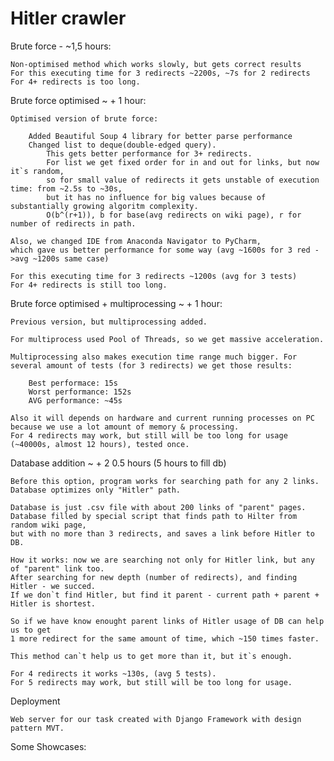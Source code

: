 # Hitler crawler

Brute force - ~1,5 hours:
    
    Non-optimised method which works slowly, but gets correct results
    For this executing time for 3 redirects ~2200s, ~7s for 2 redirects
    For 4+ redirects is too long.

Brute force optimised ~ + 1 hour: 

    Optimised version of brute force:

        Added Beautiful Soup 4 library for better parse performance
        Changed list to deque(double-edged query). 
            This gets better performance for 3+ redirects. 
            For list we get fixed order for in and out for links, but now it`s random,
            so for small value of redirects it gets unstable of execution time: from ~2.5s to ~30s,
            but it has no influence for big values because of substantially growing algoritm complexity. 
            O(b^(r+1)), b for base(avg redirects on wiki page), r for number of redirects in path. 

    Also, we changed IDE from Anaconda Navigator to PyCharm, 
    which gave us better performance for some way (avg ~1600s for 3 red ->avg ~1200s same case)

    For this executing time for 3 redirects ~1200s (avg for 3 tests)
    For 4+ redirects is still too long.


Brute force optimised + multiprocessing  ~ + 1 hour: 

    Previous version, but multiprocessing added.

    For multiprocess used Pool of Threads, so we get massive acceleration. 

    Multiprocessing also makes execution time range much bigger. For several amount of tests (for 3 redirects) we get those results:

        Best performace: 15s
        Worst performance: 152s
        AVG performance: ~45s

    Also it will depends on hardware and current running processes on PC because we use a lot amount of memory & processing.
    For 4 redirects may work, but still will be too long for usage (~40000s, almost 12 hours), tested once.

Database addition ~ + 2 0.5 hours (5 hours to fill db)

    Before this option, program works for searching path for any 2 links.
    Database optimizes only "Hitler" path.

    Database is just .csv file with about 200 links of "parent" pages.
    Database filled by special script that finds path to Hilter from random wiki page,
    but with no more than 3 redirects, and saves a link before Hitler to DB.

    How it works: now we are searching not only for Hitler link, but any of "parent" link too.
    After searching for new depth (number of redirects), and finding Hitler - we succed.
    If we don`t find Hitler, but find it parent - current path + parent + Hitler is shortest.

    So if we have know enought parent links of Hitler usage of DB can help us to get 
    1 more redirect for the same amount of time, which ~150 times faster.

    This method can`t help us to get more than it, but it`s enough.

    For 4 redirects it works ~130s, (avg 5 tests).
    For 5 redirects may work, but still will be too long for usage.
    


Deployment

    Web server for our task created with Django Framework with design pattern MVT.

Some Showcases:

